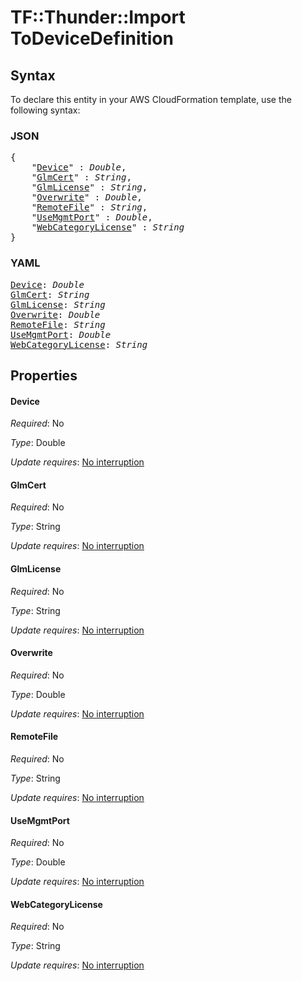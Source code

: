 # TF::Thunder::Import ToDeviceDefinition

## Syntax

To declare this entity in your AWS CloudFormation template, use the following syntax:

### JSON

<pre>
{
    "<a href="#device" title="Device">Device</a>" : <i>Double</i>,
    "<a href="#glmcert" title="GlmCert">GlmCert</a>" : <i>String</i>,
    "<a href="#glmlicense" title="GlmLicense">GlmLicense</a>" : <i>String</i>,
    "<a href="#overwrite" title="Overwrite">Overwrite</a>" : <i>Double</i>,
    "<a href="#remotefile" title="RemoteFile">RemoteFile</a>" : <i>String</i>,
    "<a href="#usemgmtport" title="UseMgmtPort">UseMgmtPort</a>" : <i>Double</i>,
    "<a href="#webcategorylicense" title="WebCategoryLicense">WebCategoryLicense</a>" : <i>String</i>
}
</pre>

### YAML

<pre>
<a href="#device" title="Device">Device</a>: <i>Double</i>
<a href="#glmcert" title="GlmCert">GlmCert</a>: <i>String</i>
<a href="#glmlicense" title="GlmLicense">GlmLicense</a>: <i>String</i>
<a href="#overwrite" title="Overwrite">Overwrite</a>: <i>Double</i>
<a href="#remotefile" title="RemoteFile">RemoteFile</a>: <i>String</i>
<a href="#usemgmtport" title="UseMgmtPort">UseMgmtPort</a>: <i>Double</i>
<a href="#webcategorylicense" title="WebCategoryLicense">WebCategoryLicense</a>: <i>String</i>
</pre>

## Properties

#### Device

_Required_: No

_Type_: Double

_Update requires_: [No interruption](https://docs.aws.amazon.com/AWSCloudFormation/latest/UserGuide/using-cfn-updating-stacks-update-behaviors.html#update-no-interrupt)

#### GlmCert

_Required_: No

_Type_: String

_Update requires_: [No interruption](https://docs.aws.amazon.com/AWSCloudFormation/latest/UserGuide/using-cfn-updating-stacks-update-behaviors.html#update-no-interrupt)

#### GlmLicense

_Required_: No

_Type_: String

_Update requires_: [No interruption](https://docs.aws.amazon.com/AWSCloudFormation/latest/UserGuide/using-cfn-updating-stacks-update-behaviors.html#update-no-interrupt)

#### Overwrite

_Required_: No

_Type_: Double

_Update requires_: [No interruption](https://docs.aws.amazon.com/AWSCloudFormation/latest/UserGuide/using-cfn-updating-stacks-update-behaviors.html#update-no-interrupt)

#### RemoteFile

_Required_: No

_Type_: String

_Update requires_: [No interruption](https://docs.aws.amazon.com/AWSCloudFormation/latest/UserGuide/using-cfn-updating-stacks-update-behaviors.html#update-no-interrupt)

#### UseMgmtPort

_Required_: No

_Type_: Double

_Update requires_: [No interruption](https://docs.aws.amazon.com/AWSCloudFormation/latest/UserGuide/using-cfn-updating-stacks-update-behaviors.html#update-no-interrupt)

#### WebCategoryLicense

_Required_: No

_Type_: String

_Update requires_: [No interruption](https://docs.aws.amazon.com/AWSCloudFormation/latest/UserGuide/using-cfn-updating-stacks-update-behaviors.html#update-no-interrupt)

